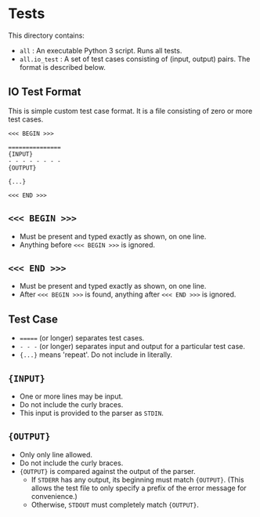 # Tests

This directory contains:

* `all` : An executable Python 3 script. Runs all tests.
* `all.io_test` : A set of test cases consisting of (input, output) pairs. The format is described below.

## IO Test Format

This is simple custom test case format. It is a file consisting of zero or more test cases.

```io_test
<<< BEGIN >>>

===============
{INPUT}
- - - - - - - -
{OUTPUT}

{...}

<<< END >>>
```

## `<<< BEGIN >>>`

* Must be present and typed exactly as shown, on one line.
* Anything before `<<< BEGIN >>>` is ignored.

## `<<< END >>>`

* Must be present and typed exactly as shown, on one line.
* After `<<< BEGIN >>>` is found, anything after `<<< END >>>` is ignored.

## Test Case

* `=====` (or longer) separates test cases.
* `- - -` (or longer) separates input and output for a particular test case.
* `{...}` means 'repeat'. Do not include in literally.

## `{INPUT}`

* One or more lines may be input.
* Do not include the curly braces.
* This input is provided to the parser as `STDIN`.

## `{OUTPUT}`

* Only only line allowed.
* Do not include the curly braces.
* `{OUTPUT}` is compared against the output of the parser.
  * If `STDERR` has any output, its beginning must match `{OUTPUT}`. (This allows the test file to only specify a prefix of the error message for convenience.)
  * Otherwise, `STDOUT` must completely match `{OUTPUT}`.
